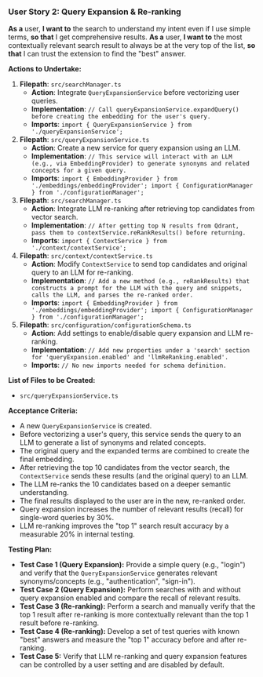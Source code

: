 ### User Story 2: Query Expansion & Re-ranking
**As a** user, **I want to** the search to understand my intent even if I use simple terms, **so that** I get comprehensive results.
**As a** user, **I want to** the most contextually relevant search result to always be at the very top of the list, **so that** I can trust the extension to find the "best" answer.

**Actions to Undertake:**
1.  **Filepath**: `src/searchManager.ts`
    -   **Action**: Integrate `QueryExpansionService` before vectorizing user queries.
    -   **Implementation**: ```// Call queryExpansionService.expandQuery() before creating the embedding for the user's query.```
    -   **Imports**: ```import { QueryExpansionService } from './queryExpansionService';```
2.  **Filepath**: `src/queryExpansionService.ts`
    -   **Action**: Create a new service for query expansion using an LLM.
    -   **Implementation**: ```// This service will interact with an LLM (e.g., via EmbeddingProvider) to generate synonyms and related concepts for a given query.```
    -   **Imports**: ```import { EmbeddingProvider } from './embeddings/embeddingProvider';
import { ConfigurationManager } from './configurationManager';```
3.  **Filepath**: `src/searchManager.ts`
    -   **Action**: Integrate LLM re-ranking after retrieving top candidates from vector search.
    -   **Implementation**: ```// After getting top N results from Qdrant, pass them to contextService.reRankResults() before returning.```
    -   **Imports**: ```import { ContextService } from './context/contextService';```
4.  **Filepath**: `src/context/contextService.ts`
    -   **Action**: Modify `ContextService` to send top candidates and original query to an LLM for re-ranking.
    -   **Implementation**: ```// Add a new method (e.g., reRankResults) that constructs a prompt for the LLM with the query and snippets, calls the LLM, and parses the re-ranked order.```
    -   **Imports**: ```import { EmbeddingProvider } from './embeddings/embeddingProvider';
import { ConfigurationManager } from './configurationManager';```
5.  **Filepath**: `src/configuration/configurationSchema.ts`
    -   **Action**: Add settings to enable/disable query expansion and LLM re-ranking.
    -   **Implementation**: ```// Add new properties under a 'search' section for 'queryExpansion.enabled' and 'llmReRanking.enabled'.```
    -   **Imports**: ```// No new imports needed for schema definition.```

**List of Files to be Created:**
-   `src/queryExpansionService.ts`

**Acceptance Criteria:**
-   A new `QueryExpansionService` is created.
-   Before vectorizing a user's query, this service sends the query to an LLM to generate a list of synonyms and related concepts.
-   The original query and the expanded terms are combined to create the final embedding.
-   After retrieving the top 10 candidates from the vector search, the `ContextService` sends these results (and the original query) to an LLM.
-   The LLM re-ranks the 10 candidates based on a deeper semantic understanding.
-   The final results displayed to the user are in the new, re-ranked order.
-   Query expansion increases the number of relevant results (recall) for single-word queries by 30%.
-   LLM re-ranking improves the "top 1" search result accuracy by a measurable 20% in internal testing.

**Testing Plan:**
-   **Test Case 1 (Query Expansion):** Provide a simple query (e.g., "login") and verify that the `QueryExpansionService` generates relevant synonyms/concepts (e.g., "authentication", "sign-in").
-   **Test Case 2 (Query Expansion):** Perform searches with and without query expansion enabled and compare the recall of relevant results.
-   **Test Case 3 (Re-ranking):** Perform a search and manually verify that the top 1 result after re-ranking is more contextually relevant than the top 1 result before re-ranking.
-   **Test Case 4 (Re-ranking):** Develop a set of test queries with known "best" answers and measure the "top 1" accuracy before and after re-ranking.
-   **Test Case 5:** Verify that LLM re-ranking and query expansion features can be controlled by a user setting and are disabled by default.